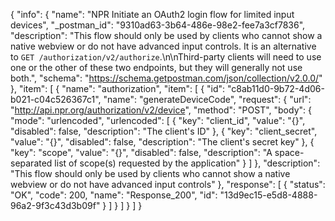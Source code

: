 {
  "info": {
    "name": "NPR Initiate an OAuth2 login flow for limited input devices",
    "_postman_id": "9310ad63-3b64-486e-98e2-fee7a3cf7836",
    "description": "This flow should only be used by clients who cannot show a native webview or do not have advanced input controls. It is an alternative to `GET /authorization/v2/authorize`.\n\nThird-party clients will need to use one or the other of these two endpoints, but they will generally not use both.",
    "schema": "https://schema.getpostman.com/json/collection/v2.0.0/"
  },
  "item": [
    {
      "name": "authorization",
      "item": [
        {
          "id": "c8ab11d0-9b72-4d06-b021-c04c526367c1",
          "name": "generateDeviceCode",
          "request": {
            "url": "http://api.npr.org/authorization/v2/device",
            "method": "POST",
            "body": {
              "mode": "urlencoded",
              "urlencoded": [
                {
                  "key": "client_id",
                  "value": "{}",
                  "disabled": false,
                  "description": "The client's ID"
                },
                {
                  "key": "client_secret",
                  "value": "{}",
                  "disabled": false,
                  "description": "The client's secret key"
                },
                {
                  "key": "scope",
                  "value": "{}",
                  "disabled": false,
                  "description": "A space-separated list of scope(s) requested by the application"
                }
              ]
            },
            "description": "This flow should only be used by clients who cannot show a native webview or do not have advanced input controls"
          },
          "response": [
            {
              "status": "OK",
              "code": 200,
              "name": "Response_200",
              "id": "13d9ec15-e5d8-4888-96a2-9f3c43d3b09f"
            }
          ]
        }
      ]
    }
  ]
}